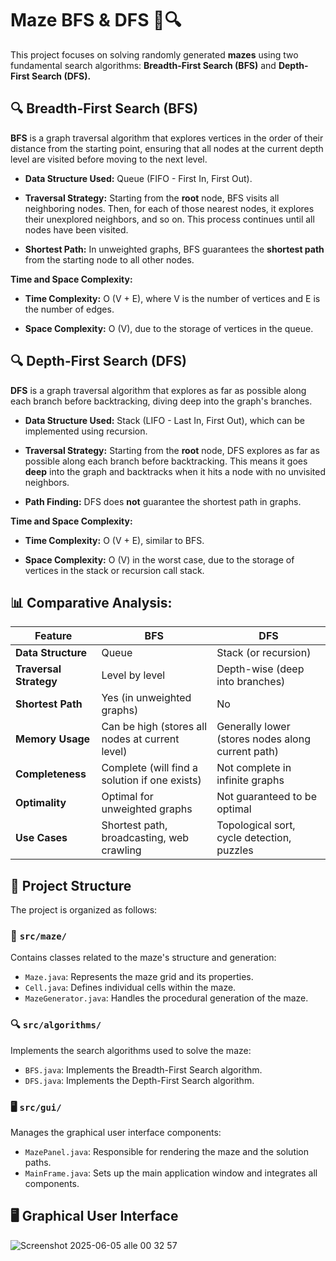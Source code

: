 # Maze BFS & DFS 🧩🔍

This project focuses on solving randomly generated **mazes** using two fundamental search algorithms: **Breadth-First Search (BFS)** and **Depth-First Search (DFS).**

## 🔍 Breadth-First Search (BFS)

**BFS** is a graph traversal algorithm that explores vertices in the order of their distance from the starting point, ensuring that all nodes at the current depth level are visited before moving to the next level.

-   **Data Structure Used:** Queue (FIFO - First In, First Out).
    
-   **Traversal Strategy:** Starting from the **root** node, BFS visits all neighboring nodes. Then, for each of those nearest nodes, it explores their unexplored neighbors, and so on. This process continues until all nodes have been visited.
    
-   **Shortest Path:** In unweighted graphs, BFS guarantees the **shortest path** from the starting node to all other nodes.
    
**Time and Space Complexity:**

-   **Time Complexity:** O (V + E), where V is the number of vertices and E is the number of edges.
    
-   **Space Complexity:** O (V), due to the storage of vertices in the queue.

## 🔍 Depth-First Search (DFS)

**DFS** is a graph traversal algorithm that explores as far as possible along each branch before backtracking, diving deep into the graph's branches.

-   **Data Structure Used:** Stack (LIFO - Last In, First Out), which can be implemented using recursion.
    
-   **Traversal Strategy:** Starting from the **root** node, DFS explores as far as possible along each branch before backtracking. This means it goes **deep** into the graph and backtracks when it hits a node with no unvisited neighbors.
    
-   **Path Finding:** DFS does **not** guarantee the shortest path in graphs.
    
**Time and Space Complexity:**

-   **Time Complexity:** O (V + E), similar to BFS.
    
-   **Space Complexity:** O (V) in the worst case, due to the storage of vertices in the stack or recursion call stack.

## 📊 Comparative Analysis: 

| Feature              | BFS                                                      | DFS                                                      |
|----------------------|-----------------------------------------------------------|-----------------------------------------------------------|
| **Data Structure**   | Queue                                                     | Stack (or recursion)                                      |
| **Traversal Strategy**| Level by level                                            | Depth-wise (deep into branches)                           |
| **Shortest Path**    | Yes (in unweighted graphs)                                | No                                                        |
| **Memory Usage**     | Can be high (stores all nodes at current level)           | Generally lower (stores nodes along current path)         |
| **Completeness**     | Complete (will find a solution if one exists)             | Not complete in infinite graphs                           |
| **Optimality**       | Optimal for unweighted graphs                             | Not guaranteed to be optimal                              |
| **Use Cases**        | Shortest path, broadcasting, web crawling                 | Topological sort, cycle detection, puzzles                |

## 📁 Project Structure

The project is organized as follows:

### 🧩 `src/maze/`
Contains classes related to the maze's structure and generation:

- `Maze.java`: Represents the maze grid and its properties.
- `Cell.java`: Defines individual cells within the maze.
- `MazeGenerator.java`: Handles the procedural generation of the maze.

### 🔍 `src/algorithms/`
Implements the search algorithms used to solve the maze:

- `BFS.java`: Implements the Breadth-First Search algorithm.
- `DFS.java`: Implements the Depth-First Search algorithm.

### 🖥️ `src/gui/`
Manages the graphical user interface components:

- `MazePanel.java`: Responsible for rendering the maze and the solution paths.
- `MainFrame.java`: Sets up the main application window and integrates all components.

## 🖥️ Graphical User Interface

![Screenshot 2025-06-05 alle 00 32 57](https://github.com/user-attachments/assets/99441b65-e1f2-401d-a73c-5874afaadd13)



